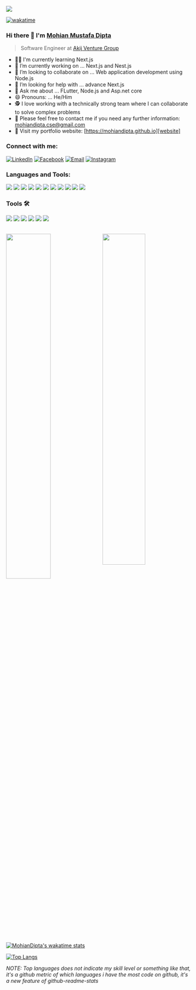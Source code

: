 ![](https://raw.githubusercontent.com/halfrost/halfrost/master/icons/header_.png)

[![wakatime](https://wakatime.com/badge/user/0ee991fb-7142-48fe-88ee-a1d6f57dcbd1.svg)](https://wakatime.com/@0ee991fb-7142-48fe-88ee-a1d6f57dcbd1)
### Hi there 👋 I'm [Mohian Mustafa Dipta](https://www.linkedin.com/mwlite/in/mohian-mustafa-dipta-843567160)

<!-- <img src="https://komarev.com/ghpvc/?username=mohiandipta" alt="mohiandipta" /> -->

> Software Engineer at [Akij Venture Group](https://www.akij.net/)

- 👨‍💻 I'm currently learning Next.js
- 🔭 I’m currently working on ... Next.js and Nest.js
- 👯 I’m looking to collaborate on ... Web application development using Node.js
- 🤔 I’m looking for help with ... advance Next.js
- 💬 Ask me about ... FLutter, Node.js and Asp.net core
- 😄 Pronouns: ... He/Him
- 🕵 I love working with a technically strong team where I can collaborate to solve complex problems
- 💬 Please feel free to contact me if you need any further information: <a href="mailto:mohiandipta.cse@gmail.com">mohiandipta.cse@gmail.com</a>
- 📌 Visit my portfolio website: [https://mohiandipta.github.io][website]


### Connect with me:

<p align="left">
<a href="https://www.linkedin.com/in/mohian-mustafa-dipta-843567160/"><img alt="LinkedIn" src="https://img.shields.io/badge/mohiandipta-linkedIn-brightgreen?style=flat-square&logo=linkedin"></a>
<a href="https://www.facebook.com/obonil.mohian/"><img alt="Facebook" src="https://img.shields.io/badge/mohiandipta-facebook-blue?style=flat&logo=facebook"></a>
<a href="mailto:mohiandipta.cse@gmail.com"><img alt="Email" src="https://img.shields.io/badge/Email-mohiandipta.cse@gmail.com-blue?style=flat-square&logo=gmail"></a>
<a href="https://www.instagram.com/mohian_dipta/"><img alt="Instagram" src="https://img.shields.io/badge/mohian_dipta-cyan?style=flat&logo=instagram"></a>
</p>


### Languages and Tools:

<a src="https://www.javascript.com/"><img src="https://img.icons8.com/color/48/000000/javascript.png"/></a>
<a src="https://isocpp.org/"><img src="https://img.icons8.com/color/48/000000/c-plus-plus-logo.png"/><a/>
<a src="https://reactjs.org/"><img src="https://img.icons8.com/color/48/000000/react-native.png"/></a>
<a src="https://www.typescriptlang.org/"><img src="https://img.icons8.com/color/48/000000/typescript.png"/></a>
<a src="https://nodejs.org/"><img src="https://img.icons8.com/color/48/000000/nodejs.png"/></a>
<a src="https://www.mongodb.com/"><img src="https://img.icons8.com/color/48/000000/mongodb.png"/></a>
<a src="https://getbootstrap.com/"><img src="https://img.icons8.com/color/48/000000/bootstrap.png"/></a>
<a src="https://www.w3schools.com/css/"><img src="https://img.icons8.com/color/48/000000/css3.png"/></a>
<a src="https://www.w3schools.com/html/"><img src="https://img.icons8.com/color/48/000000/html-5.png"/></a>
<a src="https://www.microsoft.com/en-us/sql-server/sql-server-2019"><img src="https://img.icons8.com/color/48/000000/microsoft-sql-server.png"/></a>
<a src="https://www.javascript.com/"><img src="https://skillicons.dev/icons?i=nextjs&theme=dark"/></a>
  
### Tools 🛠️

<a><img src="https://img.icons8.com/color/48/000000/git.png"/><a/>
<a><img src="https://img.icons8.com/color/48/000000/visual-studio-code-2019.png"/><a/>
<a><img src="https://img.icons8.com/color/48/000000/visual-studio.png"/><a/>
<a><img src="https://img.icons8.com/color/48/000000/firebase.png"/><a/>
<a><img src="https://img.icons8.com/color/48/000000/heroku.png"/><a/>
<a><img src="https://skillicons.dev/icons?i=cassandra&theme=dark"/><a/>
  
<br />
<div class="row">

<img  src="https://github-readme-stats.vercel.app/api?username=mohiandipta&show_icons=true&hide_border=true&theme=tokyonight" width="48%" align="right" >

<img  src="https://github-readme-streak-stats.herokuapp.com/?user=mohiandipta&theme=tokyonight&hide_border=true" width="49%" >
<br />
  
[![MohianDipta's wakatime stats](https://github-readme-stats.vercel.app/api/wakatime?username=mohiandipta&theme=tokyonight&hide_border=true)](https://mohiandipta.github.io)

[![Top Langs](https://github-readme-stats.vercel.app/api/top-langs/?username=mohiandipta&theme=tokyonight&hide_border=true)](https://mohiandipta.github.io/)

<!-- [![GitHub Activity Graph](https://activity-graph.herokuapp.com/graph?username=mohiandipta&bg_color=000000&color=4fff67&line=4fff67&point=ffffff&area=true&hide_border=true)] -->

</div>

<div class="row">



</div>



*NOTE: Top languages does not indicate my skill level or something like that, it's a github metric of which languages i have the most code on github, it's a new feature of github-readme-stats*



[website]: https://mohiandipta.github.io
[linkedin]: https://www.linkedin.com/in/mohian-mustafa-dipta-843567160/
[telegram]: https://t.me/mohiandipta
[instagram]: https://www.instagram.com/mohian_dipta/
[facebook]: https://www.facebook.com/Obonil.Mohian/
[apps_keytester]: https://mohiandipta.github.io/apps/keytester
